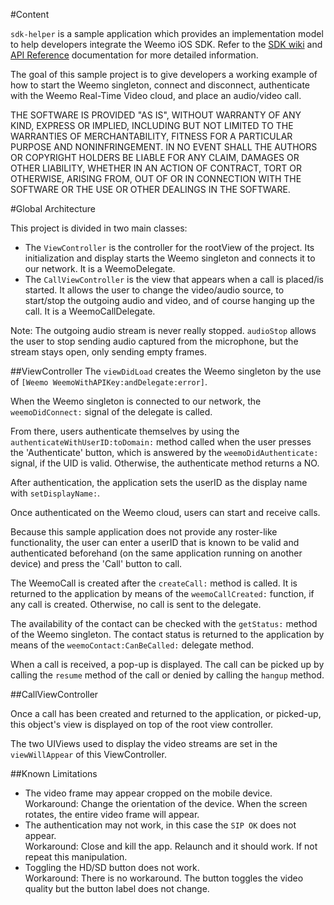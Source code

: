 #Content

`sdk-helper` is a sample application which provides an implementation model to help developers integrate the Weemo iOS SDK. Refer to the <a href='https://github.com/weemo/iOS-SDK/wiki'>SDK wiki</a> and <a href='http://docs.weemo.com/sdk/ios'>API Reference</a> documentation for more detailed information.

The goal of this sample project is to give developers a working example of how to start the Weemo singleton, connect and disconnect, authenticate with the Weemo Real-Time Video cloud, and place an audio/video call.

THE SOFTWARE IS PROVIDED "AS IS", WITHOUT WARRANTY OF ANY KIND, EXPRESS OR IMPLIED, INCLUDING BUT NOT LIMITED TO THE WARRANTIES OF MERCHANTABILITY, FITNESS FOR A PARTICULAR PURPOSE AND NONINFRINGEMENT. IN NO EVENT SHALL THE AUTHORS OR COPYRIGHT HOLDERS BE LIABLE FOR ANY CLAIM, DAMAGES OR OTHER LIABILITY, WHETHER IN AN ACTION OF CONTRACT, TORT OR OTHERWISE, ARISING FROM, OUT OF OR IN CONNECTION WITH THE SOFTWARE OR THE USE OR OTHER DEALINGS IN THE SOFTWARE.

#Global Architecture

This project is divided in two main classes:

* The `ViewController` is the controller for the rootView of the project. Its initialization and display starts the Weemo singleton and connects it to our network. It is a WeemoDelegate.
* The `CallViewController` is the view that appears when a call is placed/is started. It allows the user to change the video/audio source, to start/stop the outgoing audio and video, and of course hanging up the call. It is a WeemoCallDelegate.

Note: The outgoing audio stream is never really stopped. `audioStop` allows the user to stop sending audio captured from the microphone, but the stream stays open, only sending empty frames.

##ViewController
The `viewDidLoad` creates the Weemo singleton by the use of `[Weemo WeemoWithAPIKey:andDelegate:error]`.

When the Weemo singleton is connected to our network, the `weemoDidConnect:` signal of the delegate is called. 

From there, users authenticate themselves by using the `authenticateWithUserID:toDomain:` method called when the user presses the 'Authenticate' button, which is answered by the `weemoDidAuthenticate:` signal, if the UID is valid. Otherwise, the authenticate method returns a NO. 

After authentication, the application sets the userID as the display name with `setDisplayName:`.

Once authenticated on the Weemo cloud, users can start and receive calls.

Because this sample application does not provide any roster-like functionality, the user can enter a userID that is known to be valid and authenticated beforehand (on the same application running on another device) and press the 'Call' button to call.

The WeemoCall is created after the `createCall:` method is called. It is returned to the application by means of the `weemoCallCreated:` function, if any call is created. Otherwise, no call is sent to the delegate.

The availability of the contact can be checked with the `getStatus:` method of the Weemo singleton. The contact status is returned to the application by means of the `weemoContact:CanBeCalled:` delegate method.

When a call is received, a pop-up is displayed. The call can be picked up by calling the `resume` method of the call or denied by calling the `hangup` method.

##CallViewController

Once a call has been created and returned to the application, or picked-up, this object's view is displayed on top of the root view controller.

The two UIViews used to display the video streams are set in the `viewWillAppear` of this ViewController.

##Known Limitations

* The video frame may appear cropped on the mobile device. 
<br />Workaround: Change the orientation of the device. When the screen rotates, the entire video frame will appear.
* The authentication may not work, in this case the `SIP OK` does not appear.
<br />Workaround: Close and kill the app. Relaunch and it should work. If not repeat this manipulation.
* Toggling the HD/SD button does not work.
<br />Workaround: There is no workaround. The button toggles the video quality but the button label does not change.
